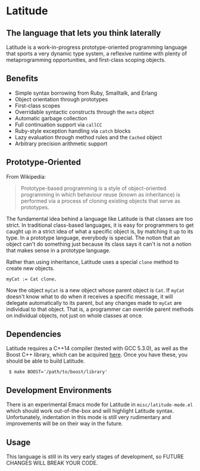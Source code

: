 # Latitude
## The language that lets you think laterally

Latitude is a work-in-progress prototype-oriented programming language that sports a very dynamic type system, a reflexive runtime with plenty of metaprogramming opportunities, and first-class scoping objects.

## Benefits

 * Simple syntax borrowing from Ruby, Smalltalk, and Erlang
 * Object orientation through prototypes
 * First-class scopes
 * Overridable syntactic constructs through the `meta` object
 * Automatic garbage collection
 * Full continuation support via `callCC`
 * Ruby-style exception handling via `catch` blocks
 * Lazy evaluation through method rules and the `Cached` object
 * Arbitrary precision arithmetic support

## Prototype-Oriented

From Wikipedia:
> Prototype-based programming is a style of object-oriented programming in which behaviour
> reuse (known as inheritance) is performed via a process of cloning existing objects that
> serve as prototypes.

The fundamental idea behind a language like Latitude is that classes are too strict. In traditional class-based languages, it is easy for programmers to get caught up in a strict idea of what a specific object is, by matching it up to its type. In a prototype language, everybody is special. The notion that an object can't do something just because its class says it can't is not a notion that makes sense in a prototype language.

Rather than using inheritance, Latitude uses a special `clone` method to create new objects.

    myCat := Cat clone.

Now the object `myCat` is a new object whose parent object is `Cat`. If `myCat` doesn't know what to do when it receives a specific message, it will delegate automatically to its parent, but any changes made to `myCat` are individual to that object. That is, a programmer can override parent methods on individual objects, not just on whole classes at once.

## Dependencies

Latitude requires a C++14 compiler (tested with GCC 5.3.0), as well as the Boost C++ library, which can be acquired [here](http://www.boost.org/). Once you have these, you should be able to build Latitude.

     $ make BOOST='/path/to/boost/library'

## Development Environments

There is an experimental Emacs mode for Latitude in `misc/latitude-mode.el` which should work out-of-the-box and will highlight Latitude syntax. Unfortunately, indentation in this mode is still very rudimentary and improvements will be on their way in the future.

## Usage

This language is still in its very early stages of development, so FUTURE CHANGES WILL BREAK YOUR CODE.
